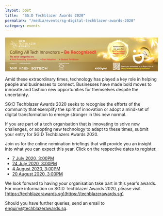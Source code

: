 ```yaml
---
layout: post
title:  "SG:D Techblazer Awards 2020"
permalink: "/media/events/sg-digital-techblazer-awards-2020"
category: events
---
```


![Techblazer Awards 2019](/images/media/events/TB2020_Govtech_1110x245px.png)
 
Amid these extraordinary times, technology has played a key role in helping people and businesses to connect. Businesses have made bold moves to innovate and fashion new opportunities for themselves despite the uncertainty.

SG:D Techblazer Awards 2020 seeks to recognise the efforts of the community that exemplify the spirit of innovation or adopt a mind-set of digital transformation to emerge stronger in this new normal.

If you are part of a tech organisation that is innovating to solve new challenges, or adopting new technology to adapt to these times, submit your entry for SG:D Techblazers Awards 2020.

Join us for the online nomination briefings that will provide you an insight into what you can expect this year. Click on the respective dates to register. 

- [7 July 2020, 3:00PM ](https://us02web.zoom.us/webinar/register/6215897796907/WN_79Ls5A15RJ-t34_XOCO8ew)
- [24 July 2020, 3:00PM](https://us02web.zoom.us/webinar/register/4015899559415/WN_tLFL3CpMRuaUYsED5S_EIQ)
- [4 August 2020, 3:00PM](https://us02web.zoom.us/webinar/register/8715899596205/WN_MXk4b4MRTBazr_y828e_Fg)
- [20 August 2020, 3:00PM](https://us02web.zoom.us/webinar/register/4315899599736/WN_zh_ubeR_TIicQ2f8qgjq9A)


We look forward to having your organisation take part in this year's awards. For more information on SG:D Techblazer Awards 2020, please visit [https://techblazerawards.sg](https://techblazerawards.sg)
 
Should you have further queries, send an email to <enquiry@techblazerawards.sg>.
